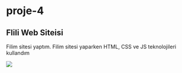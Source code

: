 # proje-4
<h2>Flili Web Siteisi</h2>
<p>Filim sitesi yaptım. Filim sitesi yaparken HTML, CSS ve JS teknolojileri kullandım</p>

![](/images/filims.gif)
